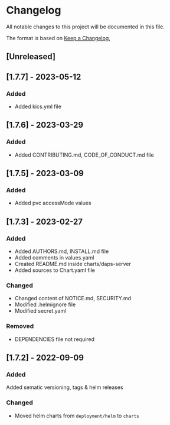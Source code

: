 # Changelog

All notable changes to this project will be documented in this file.

The format is based on [Keep a Changelog](https://keepachangelog.com/en/1.0.0/),

## [Unreleased]

## [1.7.7] - 2023-05-12

### Added
- Added kics.yml file

## [1.7.6] - 2023-03-29

### Added
- Added CONTRIBUTING.md, CODE_OF_CONDUCT.md file

## [1.7.5] - 2023-03-09

### Added
 - Added pvc accessMode values

## [1.7.3] - 2023-02-27

### Added
 - Added AUTHORS.md, INSTALL.md file
 - Added comments in values.yaml
 - Created README.md inside charts/daps-server
 - Added sources to Chart.yaml file
 

### Changed
 - Changed content of NOTICE.md, SECURITY.md
 - Modified .helmignore file
 - Modified secret.yaml
 
 ### Removed
 - DEPENDENCIES file not required



## [1.7.2] - 2022-09-09

### Added
Added sematic versioning, tags & helm releases

### Changed
- Moved helm charts from `deployment/helm` to `charts`
